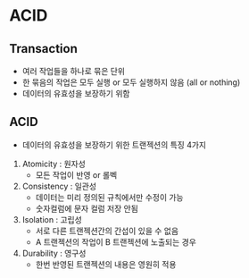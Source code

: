 # ACID

## Transaction
- 여러 작업들을 하나로 묶은 단위
- 한 묶음의 작업은 모두 실행 or 모두 실행하지 않음 (all or nothing)
- 데이터의 유효성을 보장하기 위함


## ACID
- 데이터의 유효성을 보장하기 위한 트랜젝션의 특징 4가지

1. Atomicity : 원자성
   - 모든 작업이 반영 or 롤벡
2. Consistency : 일관성
    - 데이터는 미리 정의된 규칙에서만 수정이 가능
    - 숫자컬럼에 문자 컬럼 저장 안됨
3. Isolation : 고립성
   - 서로 다른 트랜젝션간의 간섭이 있을 수 없음
   - A 트랜젝션의 작업이 B 트랜젝션에 노출되는 경우
4. Durability : 영구성
    - 한번 반영된 트랜젝션의 내용은 영원히 적용